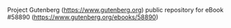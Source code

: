 Project Gutenberg (https://www.gutenberg.org) public repository for
eBook #58890 (https://www.gutenberg.org/ebooks/58890)
